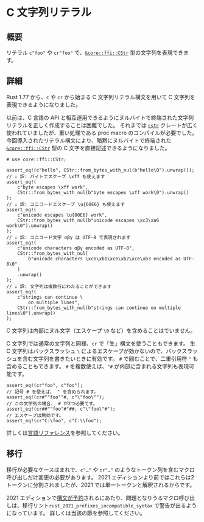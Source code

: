 <!--
# C-string literals
-->

# C 文字列リテラル

<!--
## Summary
-->

## 概要

<!--
- Literals of the form `c"foo"` or `cr"foo"` represent a string of type [`&core::ffi::CStr`][CStr].
-->
リテラル `c"foo"` や `cr"foo"` で、[`&core::ffi::CStr`][CStr] 型の文字列を表現できます。

<!--
[CStr]: ../../core/ffi/struct.CStr.html
-->

[CStr]: https://doc.rust-lang.org/core/ffi/struct.CStr.html

<!--
## Details
-->

## 詳細

<!--
Starting with Rust 1.77, C-strings can be written using C-string literal syntax with the `c` or `cr` prefix.
-->

Rust 1.77 から、`c` や `cr` から始まる C 文字列リテラル構文を用いて C 文字列を表現できるようになりました。

<!--
Previously, it was challenging to properly produce a valid string literal that could interoperate with C APIs which terminate with a NUL byte.
The [`cstr`] crate was a popular solution, but that required compiling a proc-macro which was quite expensive.
Now, C-strings can be written directly using literal syntax notation, which will generate a value of type [`&core::ffi::CStr`][CStr] which is automatically terminated with a NUL byte.
-->

以前は、C 言語の API と相互運用できるようにヌルバイトで終端された文字列リテラルを正しく作成することは困難でした。
それまでは [`cstr`] クレートが広く使われていましたが、重い処理である proc macro のコンパイルが必要でした。
今回導入されたリテラル構文により、暗黙にヌルバイトで終端された [`&core::ffi::CStr`][CStr] 型の C 文字を直接記述できるようになりました。

```rust,edition2021
# use core::ffi::CStr;

assert_eq!(c"hello", CStr::from_bytes_with_nul(b"hello\0").unwrap());
// ↓ 訳: バイトエスケープ \xff も使えます
assert_eq!(
    c"byte escapes \xff work",
    CStr::from_bytes_with_nul(b"byte escapes \xff work\0").unwrap()
);
// ↓ 訳: ユニコードエスケープ \u{00E6} も使えます
assert_eq!(
    c"unicode escapes \u{00E6} work",
    CStr::from_bytes_with_nul(b"unicode escapes \xc3\xa6 work\0").unwrap()
);
// ↓ 訳: ユニコード文字 αβγ は UTF-8 で表現されます
assert_eq!(
    c"unicode characters αβγ encoded as UTF-8",
    CStr::from_bytes_with_nul(
        b"unicode characters \xce\xb1\xce\xb2\xce\xb3 encoded as UTF-8\0"
    )
    .unwrap()
);
// ↓ 訳: 文字列は複数行にわたることができます
assert_eq!(
    c"strings can continue \
        on multiple lines",
    CStr::from_bytes_with_nul(b"strings can continue on multiple lines\0").unwrap()
);
```

<!--
C-strings do not allow interior NUL bytes (such as with a `\0` escape).
-->

C 文字列は内部にヌル文字（エスケープ `\0` など）を含めることはでいません。

<!--
Similar to regular strings, C-strings also support "raw" syntax with the `cr` prefix.
These raw C-strings do not process backslash escapes which can make it easier to write strings that contain backslashes.
Double-quotes can be included by surrounding the quotes with the `#` character.
Multiple `#` characters can be used to avoid ambiguity with internal `"#` sequences.
-->

C 文字列では通常の文字列と同様、`cr` で「生」構文を使うこともできます。
生 C 文字列はバックスラッシュ `\` によるエスケープが効かないので、バックスラッシュを含む文字列を書きたいときに有効です。
`#` で囲むことで、二重引用符 `"` も含めることもできます。
`#` を複数使えば、`"#` が内部に含まれる文字列も表現可能です。

<!--
```rust,edition2021
assert_eq!(cr"foo", c"foo");
// Number signs can be used to embed interior double quotes.
assert_eq!(cr#""foo""#, c"\"foo\"");
// This requires two #.
assert_eq!(cr##""foo"#"##, c"\"foo\"#");
// Escapes are not processed.
assert_eq!(cr"C:\foo", c"C:\\foo");
```
-->

```rust,edition2021
assert_eq!(cr"foo", c"foo");
// 記号 # を使えば、 " を含められます。
assert_eq!(cr#""foo""#, c"\"foo\"");
// この文字列の場合、 # が2つ必要です。
assert_eq!(cr##""foo"#"##, c"\"foo\"#");
// エスケープは無効です。
assert_eq!(cr"C:\foo", c"C:\\foo");
```

<!--
See [The Reference] for more details.
-->

詳しくは[言語リファレンス]を参照してください。

<!--
[`cstr`]: https://crates.io/crates/cstr
[The Reference]: ../../reference/tokens.html#c-string-and-raw-c-string-literals
-->

[`cstr`]: https://crates.io/crates/cstr
[言語リファレンス]: https://doc.rust-lang.org/reference/tokens.html#c-string-and-raw-c-string-literals

<!--
## Migration
-->

## 移行

<!--
Migration is only necessary for macros which may have been assuming a sequence of tokens that looks similar to `c"…"` or `cr"…"`, which previous to the 2021 edition would tokenize as two separate tokens, but in 2021 appears as a single token.
-->

移行が必要なケースはまれで、`c"…"` や `cr"…"` のようなトークン列を含むマクロ呼び出しだけ変更の必要があります。
2021 エディションより前ではこれらは2トークンに分割されましたが、2021 では単一トークンと解釈されるからです。

<!--
As part of the [syntax reservation] for the 2021 edition, any macro input which may run into this issue should issue a warning from the `rust_2021_prefixes_incompatible_syntax` migration lint.
See that chapter for more detail.
-->

2021 エディションで[構文が予約]されるにあたり、問題となりうるマクロ呼び出しは、移行リント`rust_2021_prefixes_incompatible_syntax` で警告が出るようになっています。
詳しくは当該の節を参照してください。

<!--
[syntax reservation]: reserved-syntax.md
-->

[構文が予約]: reserved-syntax.md
